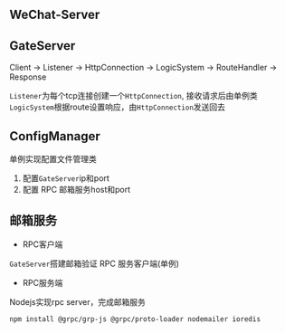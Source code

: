 ## WeChat-Server

## GateServer
 Client -> Listener -> HttpConnection -> LogicSystem -> RouteHandler -> Response

 `Listener`为每个tcp连接创建一个`HttpConnection`, 接收请求后由单例类
 `LogicSystem`根据route设置响应，由`HttpConnection`发送回去

## ConfigManager
 单例实现配置文件管理类
 1. 配置`GateServer`ip和port
 2. 配置 RPC 邮箱服务host和port

## 邮箱服务
- RPC客户端

 `GateServer`搭建邮箱验证 RPC 服务客户端(单例)
- RPC服务端

 Nodejs实现rpc server，完成邮箱服务
 
 `npm install @grpc/grp-js @grpc/proto-loader nodemailer ioredis`